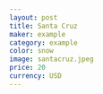 ```yaml
---
layout: post
title: Santa Cruz
maker: example
category: example
color: snow
image: santacruz.jpeg
price: 20 
currency: USD
---
```

